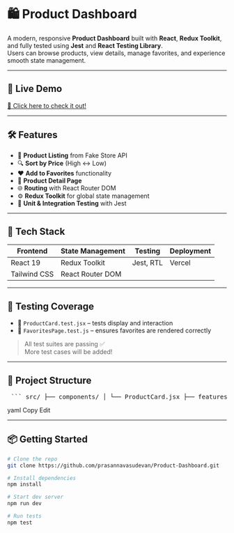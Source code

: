 # 🛍️ Product Dashboard

A modern, responsive **Product Dashboard** built with **React**, **Redux Toolkit**, and fully tested using **Jest** and **React Testing Library**.  
Users can browse products, view details, manage favorites, and experience smooth state management.

---

## 🚀 Live Demo

[🔗 Click here to check it out!](https://your-deployed-link.vercel.app)

---

## 🛠️ Features

- 🧾 **Product Listing** from Fake Store API
- 🔍 **Sort by Price** (High ↔ Low)
- ❤️ **Add to Favorites** functionality
- 🛒 **Product Detail Page**
- 🌐 **Routing** with React Router DOM
- ⚙️ **Redux Toolkit** for global state management
- 🧪 **Unit & Integration Testing** with Jest

---

## 🧰 Tech Stack

| Frontend | State Management | Testing | Deployment |
|----------|------------------|---------|------------|
| React 19 | Redux Toolkit     | Jest, RTL | Vercel      |
| Tailwind CSS | React Router DOM | | |

---

## 🧪 Testing Coverage

- 🧩 `ProductCard.test.jsx` – tests display and interaction
- 🌟 `FavoritesPage.test.js` – ensures favorites are rendered correctly

> All test suites are passing ✅  
> More test cases will be added!

---

## 📁 Project Structure

<pre lang="md"> ``` src/ ├── components/ │ └── ProductCard.jsx ├── features/ │ ├── favorites/ │ │ └── FavoritesPage.jsx ├── store/ │ └── index.js ├── tests/ │ ├── ProductCard.test.jsx │ └── FavoritesPage.test.js ``` </pre>

yaml
Copy
Edit

---

## 📦 Getting Started

```bash
# Clone the repo
git clone https://github.com/prasannavasudevan/Product-Dashboard.git

# Install dependencies
npm install

# Start dev server
npm run dev

# Run tests
npm test
